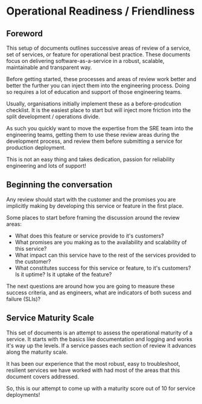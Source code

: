 # Operational Readiness / Friendliness

## Foreword

This setup of documents outlines successive areas of review of a service, set of services, or feature for operational
best practice. These documents focus on delivering software-as-a-service in a robust, scalable, maintainable and 
transparent way.

Before getting started, these processes and areas of review work better and better the further you can inject them into
the engineering process. Doing so requires a lot of education and support of those engineering teams.

Usually, organisations initially implement these as a before-prodcution checklist. It is the easiest place to start but will inject
more friction into the split development / operations divide. 

As such you quickly want to move the expertise from the SRE team into the engineering teams, getting them to use these review
areas during the development process, and review them before submitting a service for production deployment. 

This is not an easy thing and takes dedication, passion for reliability engineering and lots of support!

## Beginning the conversation

Any review should start with the customer and the promises you are implicitly making by developing this service or feature in
the first place.

Some places to start before framing the discussion around the review areas:

- What does this feature or service provide to it's customers? 
- What promises are you making as to the availability and scalability of this service?
- What impact can this service have to the rest of the services provided to the customer?
- What constitutes success for this service or feature, to it's customers? Is it uptime? Is it uptake of the feature?

The next questions are around how you are going to measure these success criteria, and as engineers, what are indicators
of both sucess and failure (SLIs)?

## Service Maturity Scale

This set of documents is an attempt to assess the operational maturity of a service. It starts with the basics like documentation
and logging and works it's way up the levels. If a service passes each section of review it advances along the maturity scale.

It has been our experience that the most robust, easy to troubleshoot, resilient services we have worked with had most of the areas
that this document covers addressed.

So, this is our attempt to come up with a maturity score out of 10 for service deployments!
